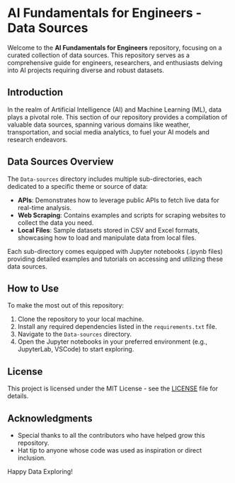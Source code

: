# AI Fundamentals for Engineers - Data Sources

Welcome to the **AI Fundamentals for Engineers** repository, focusing on a curated collection of data sources. This repository serves as a comprehensive guide for engineers, researchers, and enthusiasts delving into AI projects requiring diverse and robust datasets.

## Introduction

In the realm of Artificial Intelligence (AI) and Machine Learning (ML), data plays a pivotal role. This section of our repository provides a compilation of valuable data sources, spanning various domains like weather, transportation, and social media analytics, to fuel your AI models and research endeavors.

## Data Sources Overview

The `Data-sources` directory includes multiple sub-directories, each dedicated to a specific theme or source of data:

- **APIs**: Demonstrates how to leverage public APIs to fetch live data for real-time analysis.
- **Web Scraping**: Contains examples and scripts for scraping websites to collect the data you need.
- **Local Files**: Sample datasets stored in CSV and Excel formats, showcasing how to load and manipulate data from local files.

Each sub-directory comes equipped with Jupyter notebooks (.ipynb files) providing detailed examples and tutorials on accessing and utilizing these data sources.

## How to Use

To make the most out of this repository:

1. Clone the repository to your local machine.
2. Install any required dependencies listed in the `requirements.txt` file.
3. Navigate to the `Data-sources` directory.
4. Open the Jupyter notebooks in your preferred environment (e.g., JupyterLab, VSCode) to start exploring.

## License

This project is licensed under the MIT License - see the [LICENSE](LICENSE) file for details.

## Acknowledgments

- Special thanks to all the contributors who have helped grow this repository.
- Hat tip to anyone whose code was used as inspiration or direct inclusion.

Happy Data Exploring!
